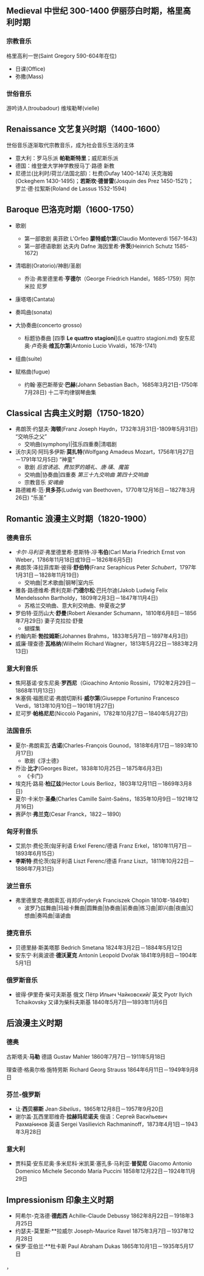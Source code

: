 ## Medieval 中世纪 300-1400 伊丽莎白时期，格里高利时期

### 宗教音乐

格里高利一世(Saint Gregory 590-604年在位)

- 日课(Office)
- 弥撒(Mass)

### 世俗音乐

游吟诗人(troubadour) 维埃勒琴(vielle)

## Renaissance 文艺复兴时期（1400-1600）

世俗音乐逐渐取代宗教音乐，成为社会音乐生活的主体

- 意大利：罗马乐派 **帕勒斯特里**；威尼斯乐派
- 德国：维登堡大学神学教授马丁·路德 新教
- 尼德兰(比利时/荷兰/法国北部)：杜费(Dufay 1400-1474) 沃克海姆(Ockeghem 1430-1495)；**若斯坎·德普雷**(Josquin des Prez  1450-1521)；罗兰·德·拉絮斯(Roland de Lassus 1532-1594)

## Baroque 巴洛克时期（1600-1750）
- 歌剧
  - 第一部歌剧 奥菲欧 L'Orfeo **蒙特威尔第**(Claudio Monteverdi 1567-1643)
  - 第一部德语歌剧 达夫内 Dafne 海因里希·**许茨**(Heinrich Schutz 1585-1672) 

- 清唱剧(Oratorio)/神剧/圣剧
  - 乔治·弗里德里希·**亨德尔**（George Friedrich Handel，1685-1759）阿尔米拉 尼罗
- 康塔塔(Cantata)
- 奏鸣曲(sonata)
- 大协奏曲(concerto grosso) 
  - 标题协奏曲 [四季 **Le quattro stagioni**](Le quattro stagioni.md) 安东尼奥·卢奇奥·**维瓦尔第**(Antonio Lucio Vivaldi，1678-1741) 
- 组曲(suite)
- 赋格曲(fugue)
  - 约翰·塞巴斯蒂安·**巴赫**(Johann Sebastian Bach，1685年3月21日-1750年7月28日) 十二平均律钢琴曲集

## Classical 古典主义时期（1750-1820）
- 弗朗茨·约瑟夫·**海顿**(Franz Joseph Haydn，1732年3月31日-1809年5月31日) “交响乐之父” 
  - 交响曲(symphony)|弦乐四重奏|清唱剧
- 沃尔夫冈·阿玛多伊斯·**莫扎特**(Wolfgang Amadeus Mozart，1756年1月27日－1791年12月5日) “神童”  
  - 歌剧 *后宫诱逃*、*费加罗的婚礼*、*唐·璜*、*魔笛*
  - 交响曲|协奏曲|四重奏 *第三十九交响曲* *第四十交响曲*
  - 宗教音乐 *安魂曲*
- 路德維希·范·**貝多芬**(Ludwig van Beethoven，1770年12月16日－1827年3月26日) “乐圣”

## Romantic 浪漫主义时期（1820-1900）
### 德奥音乐

- *卡尔*·*马利亚*·弗里德里希·恩斯特·*冯*·**韦伯**(Carl Maria Friedrich Ernst von Weber，1786年11月18日或19日－1826年6月5日)
- 弗朗茨·泽拉菲库斯·彼得·**舒伯特**(Franz Seraphicus Peter *Schubert*，1797年1月31日－1828年11月19日) 
  - 交响曲|艺术歌曲|钢琴|室内乐
- 雅各·路德维希·费利克斯·**门德尔松**·巴托尔迪(Jakob Ludwig Felix Mendelssohn Bartholdy，1809年2月3日－1847年11月4日)
  - 苏格兰交响曲、意大利交响曲、仲夏夜之梦
- 罗伯特·亚历山大·**舒曼**(Robert Alexander Schumann，1810年6月8日－1856年7月29日) 妻子克拉拉·舒曼
  - 蝴蝶集
- 约翰内斯·**勃拉姆斯**(Johannes Brahms，1833年5月7日－1897年4月3日)
- 威廉·理查德·**瓦格纳**(Wilhelm Richard Wagner，1813年5月22日－1883年2月13日)

### 意大利音乐

- 焦阿基诺·安东尼奥·**罗西尼**（Gioachino Antonio Rossini，1792年2月29日－1868年11月13日）
- 朱塞佩·福图尼诺·弗朗切斯科·**威尔第**(Giuseppe Fortunino Francesco Verdi，1813年10月10日－1901年1月27日)
- 尼可罗·**帕格尼尼**(Niccolò Paganini，1782年10月27日－1840年5月27日)

### 法国音乐

- 夏尔-弗朗索瓦·**古诺**(Charles-François Gounod，1818年6月17日－1893年10月17日)
  - 歌剧《浮士德》
- 乔治·**比才**(Georges Bizet，1838年10月25日－1875年6月3日)
  - 《卡门》
- 埃克托·路易·**柏辽兹**(Hector Louis Berlioz，1803年12月11日－1869年3月8日)
- 夏尔·卡米尔·**圣桑**(Charles Camille Saint-Saëns，1835年10月9日－1921年12月16日)
- 赛萨尔·**弗兰克**(Cesar Franck，1822－1890)

### 匈牙利音乐

- 艾凯尔·费伦茨(匈牙利语 Erkel Ferenc/德语 Franz Erkel，1810年11月7日－1893年6月15日）
- **李斯特**·费伦茨(匈牙利语 Liszt Ferenc/德语 Franz Liszt，1811年10月22日－1886年7月31日)

### 波兰音乐

- 弗里德里克·弗朗索瓦·肖邦(Fryderyk Franciszek Chopin 1810年-1849年)
  - 波罗乃兹舞曲|玛祖卡舞曲|圆舞曲|协奏曲|前奏曲|练习曲|即兴曲|夜曲|幻想曲|奏鸣曲|谐谑曲

### 捷克音乐

- 贝德里赫·斯美塔那 Bedrich Smetana 1824年3月2日－1884年5月12日
- 安东宁·利奥波德·**德沃夏克** Antonín Leopold Dvořák 1841年9月8日－1904年5月1日

### 俄罗斯音乐

- 彼得·伊里奇·柴可夫斯基 俄文 Пётр Ильич Чайковский/ 英文 Pyotr Ilyich Tchaikovsky 又译为柴科夫斯基 1840年5月7日—1893年11月6日

## 后浪漫主义时期

### 德奥

古斯塔夫·**马勒** 德語 Gustav Mahler 1860年7月7日－1911年5月18日

理查德·格奥尔格·施特劳斯 Richard Georg Strauss 1864年6月11日－1949年9月8日

### 芬兰-俄罗斯

- 让·**西贝柳斯** Jean·*Sibelius*，1865年12月8日－1957年9月20日
- 谢尔盖·瓦西里耶维奇·**拉赫玛尼诺夫** 俄语：Серге́й Васи́льевич Рахма́нинов 英语 Sergei Vasilievich Rachmaninoff，1873年4月1日－1943年3月28日

### 意大利

- 贾科莫·安东尼奥·多米尼科·米凯莱·塞孔多·马利亚·**普契尼**  Giacomo Antonio Domenico Michele Secondo María Puccini 1858年12月22日－1924年11月29日

## Impressionism 印象主义时期

- 阿希尔-克洛德·**德彪西** Achille-Claude Debussy 1862年8月22日－1918年3月25日
- 约瑟夫-莫里斯·**拉威尔 Joseph-Maurice Ravel 1875年3月7日－1937年12月28日
- 保罗·亚伯兰·**杜卡斯 Paul Abraham Dukas 1865年10月1日－1935年5月17日



，